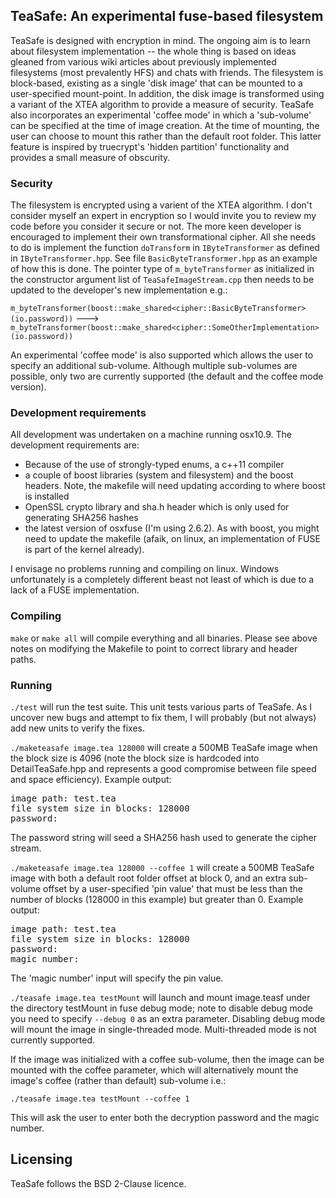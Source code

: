 TeaSafe: An experimental fuse-based filesystem
----------------------------------------------

TeaSafe is designed with encryption in mind. The ongoing aim is to learn about 
filesystem implementation -- the whole thing is based on ideas gleaned from various wiki 
articles about previously implemented filesystems (most prevalently HFS) and chats with friends.
The filesystem is block-based, existing as a single 'disk image'
that can be mounted to a user-specified mount-point. In addition, the disk image 
is transformed using a variant of the XTEA algorithm to provide a measure of security.
TeaSafe also incorporates an experimental
'coffee mode' in which a 'sub-volume' can be specified at the time
of image creation. At the time of mounting, the user can choose to mount this
rather than the default root folder. This latter feature is inspired by truecrypt's 
'hidden partition' functionality and provides a small measure of obscurity.

### Security

The filesystem is encrypted using a varient of the XTEA algorithm. 
I don't consider myself an expert in encryption so I would invite you to
review my code before you consider it secure or not.
The more keen developer is encouraged to implement their own transformational cipher. All she 
needs to do is implement the function `doTransform` in `IByteTransformer` as defined in `IByteTransformer.hpp`.
See file `BasicByteTransformer.hpp` as an example of how this is done. The pointer type of `m_byteTransformer`
as initialized in the constructor argument list of `TeaSafeImageStream.cpp` then needs to be updated to
the developer's new implementation e.g.:

`m_byteTransformer(boost::make_shared<cipher::BasicByteTransformer>(io.password))` --->
`m_byteTransformer(boost::make_shared<cipher::SomeOtherImplementation>(io.password))`

An experimental 'coffee mode' is also supported which allows the user to specify
an additional sub-volume. Although multiple sub-volumes are possible, only two 
are currently supported (the default and the coffee mode version).

### Development requirements

All development was undertaken on a machine running osx10.9.
The development requirements are:

- Because of the use of strongly-typed enums, a c++11 compiler 
- a couple of boost libraries (system and filesystem) and the boost headers. Note, the makefile will need 
updating according to where boost is installed
- OpenSSL crypto library and sha.h header which is only used for generating SHA256 hashes
- the latest version of osxfuse (I'm using 2.6.2). As with boost, you might need to update the makefile
(afaik, on linux, an implementation of FUSE is part of the kernel already).

I envisage no problems running and compiling on linux. Windows unfortunately is a completely different beast
not least of which is due to a lack of a FUSE implementation.

### Compiling

`make` or `make all` will compile everything and all binaries. Please see above notes
on modifying the Makefile to point to correct library and header paths.

### Running

`./test` will run the test suite. This unit tests various parts of TeaSafe. As I uncover
new bugs and attempt to fix them, I will probably (but not always) add new units to verify the fixes.

`./maketeasafe image.tea 128000` will create a 500MB TeaSafe image when the block
size is 4096 (note the block size is hardcoded into DetailTeaSafe.hpp and represents
a good compromise between file speed and space efficiency). Example output:

<pre>
image path: test.tea
file system size in blocks: 128000
password:
</pre>

The password string will seed a SHA256 hash used to generate the
cipher stream.

`./maketeasafe image.tea 128000 --coffee 1` will create a 500MB TeaSafe image with
both a default root folder offset at block 0, and an extra sub-volume offset by a user-specified
'pin value' that must be less than the number of blocks (128000 in this example)
but greater than 0. Example output:

<pre>
image path: test.tea
file system size in blocks: 128000
password:
magic number:
</pre>

The 'magic number' input will specify the pin value.

`./teasafe image.tea testMount` will launch and mount image.teasf under 
the directory testMount in fuse debug mode; note to disable debug
mode you need to specify `--debug 0` as an extra parameter. Disabling
debug mode will mount the image in single-threaded mode. Multi-threaded mode
is not currently supported.

If the image was initialized with a coffee sub-volume, then the image can be mounted
with the coffee parameter, which will alternatively mount the image's coffee 
(rather than default) sub-volume i.e.:

`./teasafe image.tea testMount --coffee 1`

This will ask the user to enter both the decryption password and the magic number.

Licensing
---------

TeaSafe follows the BSD 2-Clause licence. 
